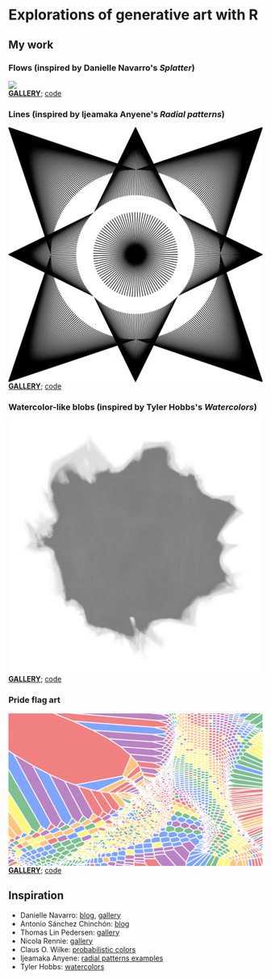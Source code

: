 # Explorations of generative art with R

## My work

### Flows (inspired by Danielle Navarro's *Splatter*)

<img style="float: left;" src="fig/flows/flows258n1600.png" width="600"/>

[**GALLERY**](flows); [code](https://github.com/tinarozsos/art/code/flows.R)

### Lines (inspired by Ijeamaka Anyene's *Radial patterns*)

<img style="float: left;" src="fig/lines/circleline2.png" width="600"/>

[**GALLERY**](lines); [code](https://github.com/tinarozsos/art/code/lines.R)

### Watercolor-like blobs (inspired by Tyler Hobbs's *Watercolors*)

<img style="float: left;" src="fig/watercolor/watercolor19n400.png" width="600"/>

[**GALLERY**](watercolor); [code](https://github.com/tinarozsos/art/code/watercolor.R)

### Pride flag art

<img style="float: left;" src="fig/pride3/pride532step0.2n1line.png" width="600"/>

[**GALLERY**](pride); [code](https://github.com/tinarozsos/art/code/pride.R)

## Inspiration

* Danielle Navarro: [blog](https://blog.djnavarro.net/), [gallery](https://art.djnavarro.net/gallery/)
* Antonio Sánchez Chinchón: [blog](https://fronkonstin.com/)
* Thomas Lin Pedersen: [gallery](https://thomaslinpedersen.art/work/#category=)
* Nicola Rennie: [gallery](https://nrennie.rbind.io/portfolio/rtistry/)
* Claus O. Wilke: [probabilistic colors](https://clauswilke.com/art/post/coloring-ggplot2)
* Ijeamaka Anyene: [radial patterns examples](https://ijeamaka.art/portfolio/radial_patterns/)
* Tyler Hobbs: [watercolors](https://tylerxhobbs.com/essays/2017/a-generative-approach-to-simulating-watercolor-paints)